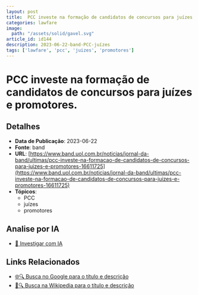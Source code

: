 ```yaml
---
layout: post
title:  PCC investe na formação de candidatos de concursos para juízes e promotores.
categories: lawfare
image: 
  path: "/assets/solid/gavel.svg"
article_id: id144
description: 2023-06-22-band-PCC-juízes
tags: ['lawfare', 'pcc', 'juizes', 'promotores']
---
```


# PCC investe na formação de candidatos de concursos para juízes e promotores.

## Detalhes
- **Data de Publicação**: 2023-06-22
- **Fonte**: band
- **URL**: [https://www.band.uol.com.br/noticias/jornal-da-band/ultimas/pcc-investe-na-formacao-de-candidatos-de-concursos-para-juizes-e-promotores-16611725](https://www.band.uol.com.br/noticias/jornal-da-band/ultimas/pcc-investe-na-formacao-de-candidatos-de-concursos-para-juizes-e-promotores-16611725)
- **Tópicos**:
  - PCC
  - juízes
  - promotores

## Analise por IA
- [🤖 Investigar com IA](https://www.perplexity.ai/search?q=%22not%C3%ADcia%20artigo%20Brasil%22%20PCC%20investe%20na%20forma%C3%A7%C3%A3o%20de%20candidatos%20de%20concursos%20para%20ju%C3%ADzes%20e%20promotores.%20band%202023-06-22)

## Links Relacionados
- [🌐🔍 Busca no Google para o título e descrição](https://www.google.com/search?q=%22not%C3%ADcia%20artigo%20Brasil%22%20PCC%20investe%20na%20forma%C3%A7%C3%A3o%20de%20candidatos%20de%20concursos%20para%20ju%C3%ADzes%20e%20promotores.%20band%202023-06-22)
- [📖🔍 Busca na Wikipedia para o título e descrição](https://pt.wikipedia.org/w/index.php?search=%22not%C3%ADcia%20artigo%20Brasil%22%20PCC%20investe%20na%20forma%C3%A7%C3%A3o%20de%20candidatos%20de%20concursos%20para%20ju%C3%ADzes%20e%20promotores.%20band%202023-06-22)

